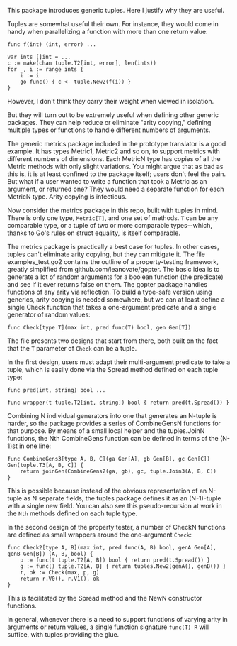 This package introduces generic tuples. Here I justify why they are useful.

Tuples are somewhat useful their own. For instance, they would come in handy
when parallelizing a function with more than one return value:

```
func f(int) (int, error) ...

var ints []int = ...
c := make(chan tuple.T2[int, error], len(ints))
for _, i := range ints {
    i := i
    go func() { c <- tuple.New2(f(i)) }
}
```

However, I don't think they carry their weight when viewed in isolation.

But they will turn out to be extremely useful when defining other generic
packages. They can help reduce or eliminate "arity copying," defining multiple
types or functions to handle different numbers of arguments.

The generic metrics package included in the prototype translator is a good
example. It has types Metric1, Metric2 and so on, to support metrics with
different numbers of dimensions. Each MetricN type has copies of all the Metric
methods with only slight variations. You might argue that as bad as this is, it
is at least confined to the package itself; users don't feel the pain. But what
if a user wanted to write a function that took a Metric as an argument, or
returned one? They would need a separate function for each MetricN type. Arity
copying is infectious.

Now consider the metrics package in this repo, built with tuples in mind. There
is only one type, `Metric[T]`, and one set of methods. `T` can be any comparable
type, or a tuple of two or more comparable types--which, thanks to Go's rules on
struct equality, is itself comparable.

The metrics package is practically a best case for tuples. In other cases,
tuples can't eliminate arity copying, but they can mitigate it. The file
examples_test.go2 contains the outline of a property-testing framework, greatly
simplified from github.com/leanovate/gopter. The basic idea is to generate a lot
of random arguments for a boolean function (the predicate) and see if it ever
returns false on them. The gopter package handles functions of any arity via
reflection. To build a type-safe version using generics, arity copying is needed
somewhere, but we can at least define a single Check function that takes a
one-argument predicate and a single generator of random values:

```
func Check[type T](max int, pred func(T) bool, gen Gen[T])
```

The file presents two designs that start from there, both built on the
fact that the `T` parameter of `Check` can be a tuple.

In the first design, users must adapt their multi-argument predicate
to take a tuple, which is easily done via the Spread method defined on
each tuple type:

```
func pred(int, string) bool ...

func wrapper(t tuple.T2[int, string]) bool { return pred(t.Spread()) }
```

Combining N individual generators into one that generates an N-tuple is harder,
so the package provides a series of CombineGensN functions for that purpose. By
means of a small local helper and the tuples.JoinN functions, the Nth
CombineGens function can be defined in terms of the (N-1)st in one line:

```
func CombineGens3[type A, B, C](ga Gen[A], gb Gen[B], gc Gen[C]) Gen(tuple.T3[A, B, C]) {
    return joinGen(CombineGens2(ga, gb), gc, tuple.Join3(A, B, C))
}
```

This is possible because instead of the obvious representation of an N-tuple as
N separate fields, the tuples package defines it as an (N-1)-tuple with a single
new field. You can also see this pseudo-recursion at work in the `Nth` methods
defined on each tuple type.

In the second design of the property tester, a number of CheckN functions are
defined as small wrappers around the one-argument `Check`:

```
func Check2[type A, B](max int, pred func(A, B) bool, genA Gen[A], genB Gen[B]) (A, B, bool) {
    p := func(t tuple.T2[A, B]) bool { return pred(t.Spread()) }
    g := func() tuple.T2[A, B] { return tuples.New2(genA(), genB()) }
    r, ok := Check(max, p, g)
    return r.V0(), r.V1(), ok
}
```

This is facilitated by the Spread method and the NewN constructor functions.

In general, whenever there is a need to support functions of varying arity in
arguments or return values, a single function signature `func(T) R` will
suffice, with tuples providing the glue.
